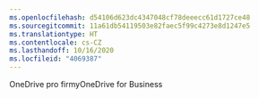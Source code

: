 ```yaml
---
ms.openlocfilehash: d54106d623dc4347048cf78deeecc61d1727ce48
ms.sourcegitcommit: 11a61db54119503e82faec5f99c4273e8d1247e5
ms.translationtype: HT
ms.contentlocale: cs-CZ
ms.lasthandoff: 10/16/2020
ms.locfileid: "4069387"
---
```

<span data-ttu-id="05ecb-101">OneDrive pro firmy</span><span class="sxs-lookup"><span data-stu-id="05ecb-101">OneDrive for Business</span></span>